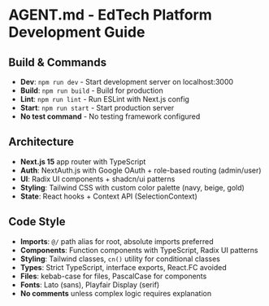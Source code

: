 # AGENT.md - EdTech Platform Development Guide

## Build & Commands
- **Dev**: `npm run dev` - Start development server on localhost:3000
- **Build**: `npm run build` - Build for production
- **Lint**: `npm run lint` - Run ESLint with Next.js config
- **Start**: `npm run start` - Start production server
- **No test command** - No testing framework configured

## Architecture
- **Next.js 15** app router with TypeScript
- **Auth**: NextAuth.js with Google OAuth + role-based routing (admin/user)
- **UI**: Radix UI components + shadcn/ui patterns
- **Styling**: Tailwind CSS with custom color palette (navy, beige, gold)
- **State**: React hooks + Context API (SelectionContext)

## Code Style
- **Imports**: `@/` path alias for root, absolute imports preferred
- **Components**: Function components with TypeScript, Radix UI patterns
- **Styling**: Tailwind classes, `cn()` utility for conditional classes
- **Types**: Strict TypeScript, interface exports, React.FC avoided
- **Files**: kebab-case for files, PascalCase for components
- **Fonts**: Lato (sans), Playfair Display (serif)
- **No comments** unless complex logic requires explanation
